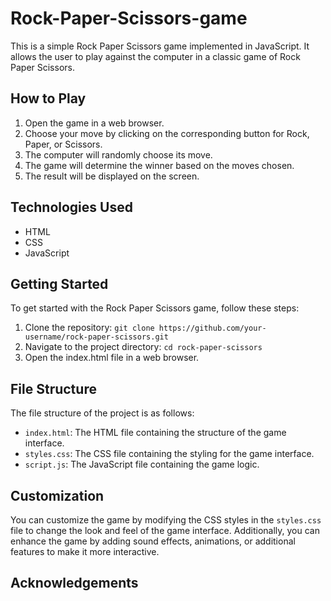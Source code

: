 # Rock-Paper-Scissors-game

This is a simple Rock Paper Scissors game implemented in JavaScript. It allows the user to play against the computer in a classic game of Rock Paper Scissors.

## How to Play

1. Open the game in a web browser.
2. Choose your move by clicking on the corresponding button for Rock, Paper, or Scissors.
3. The computer will randomly choose its move.
4. The game will determine the winner based on the moves chosen.
5. The result will be displayed on the screen.

## Technologies Used

- HTML
- CSS
- JavaScript

## Getting Started

To get started with the Rock Paper Scissors game, follow these steps:

1. Clone the repository: `git clone https://github.com/your-username/rock-paper-scissors.git`
2. Navigate to the project directory: `cd rock-paper-scissors`
3. Open the index.html file in a web browser.

## File Structure

The file structure of the project is as follows:
- `index.html`: The HTML file containing the structure of the game interface.
- `styles.css`: The CSS file containing the styling for the game interface.
- `script.js`: The JavaScript file containing the game logic.

## Customization

You can customize the game by modifying the CSS styles in the `styles.css` file to change the look and feel of the game interface. Additionally, you can enhance the game by adding sound effects, animations, or additional features to make it more interactive.

## Acknowledgements

